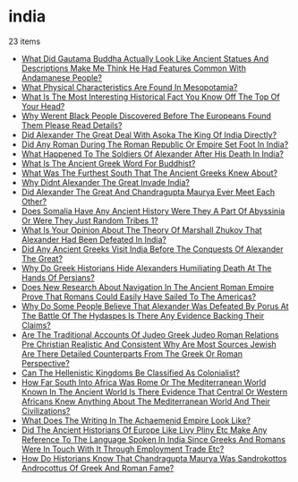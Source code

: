# india
23 items

* [What Did Gautama Buddha Actually Look Like Ancient Statues And Descriptions Make Me Think He Had Features Common With Andamanese People?](./2015/what-did-gautama-buddha-actually-look-like-ancient-statues-and-descriptions-make-me-think-he-had-features-common-with-andamanese-people.md)
* [What Physical Characteristics Are Found In Mesopotamia?](./2015/what-physical-characteristics-are-found-in-mesopotamia.md)
* [What Is The Most Interesting Historical Fact You Know Off The Top Of Your Head?](./2016/what-is-the-most-interesting-historical-fact-you-know-off-the-top-of-your-head.md)
* [Why Werent Black People Discovered Before The Europeans Found Them Please Read Details?](./2016/why-werent-black-people-discovered-before-the-europeans-found-them-please-read-details.md)
* [Did Alexander The Great Deal With Asoka The King Of India Directly?](./2017/did-alexander-the-great-deal-with-asoka-the-king-of-india-directly.md)
* [Did Any Roman During The Roman Republic Or Empire Set Foot In India?](./2017/did-any-roman-during-the-roman-republic-or-empire-set-foot-in-india.md)
* [What Happened To The Soldiers Of Alexander After His Death In India?](./2017/what-happened-to-the-soldiers-of-alexander-after-his-death-in-india.md)
* [What Is The Ancient Greek Word For Buddhist?](./2017/what-is-the-ancient-greek-word-for-buddhist.md)
* [What Was The Furthest South That The Ancient Greeks Knew About?](./2017/what-was-the-furthest-south-that-the-ancient-greeks-knew-about.md)
* [Why Didnt Alexander The Great Invade India?](./2017/why-didnt-alexander-the-great-invade-india.md)
* [Did Alexander The Great And Chandragupta Maurya Ever Meet Each Other?](./2018/did-alexander-the-great-and-chandragupta-maurya-ever-meet-each-other.md)
* [Does Somalia Have Any Ancient History Were They A Part Of Abyssinia Or Were They Just Random Tribes 1?](./2018/does-somalia-have-any-ancient-history-were-they-a-part-of-abyssinia-or-were-they-just-random-tribes-1.md)
* [What Is Your Opinion About The Theory Of Marshall Zhukov That Alexander Had Been Defeated In India?](./2018/what-is-your-opinion-about-the-theory-of-marshall-zhukov-that-alexander-had-been-defeated-in-india.md)
* [Did Any Ancient Greeks Visit India Before The Conquests Of Alexander The Great?](./2019/did-any-ancient-greeks-visit-india-before-the-conquests-of-alexander-the-great.md)
* [Why Do Greek Historians Hide Alexanders Humiliating Death At The Hands Of Persians?](./2019/why-do-greek-historians-hide-alexanders-humiliating-death-at-the-hands-of-persians.md)
* [Does New Research About Navigation In The Ancient Roman Empire Prove That Romans Could Easily Have Sailed To The Americas?](./2020/does-new-research-about-navigation-in-the-ancient-roman-empire-prove-that-romans-could-easily-have-sailed-to-the-americas.md)
* [Why Do Some People Believe That Alexander Was Defeated By Porus At The Battle Of The Hydaspes Is There Any Evidence Backing Their Claims?](./2020/why-do-some-people-believe-that-alexander-was-defeated-by-porus-at-the-battle-of-the-hydaspes-is-there-any-evidence-backing-their-claims.md)
* [Are The Traditional Accounts Of Judeo Greek Judeo Roman Relations Pre Christian Realistic And Consistent Why Are Most Sources Jewish Are There Detailed Counterparts From The Greek Or Roman Perspective?](./2021/are-the-traditional-accounts-of-judeo-greek-judeo-roman-relations-pre-christian-realistic-and-consistent-why-are-most-sources-jewish-are-there-detailed-counterparts-from-the-greek-or-roman-perspective.md)
* [Can The Hellenistic Kingdoms Be Classified As Colonialist?](./2021/can-the-hellenistic-kingdoms-be-classified-as-colonialist.md)
* [How Far South Into Africa Was Rome Or The Mediterranean World Known In The Ancient World Is There Evidence That Central Or Western Africans Knew Anything About The Mediterranean World And Their Civilizations?](./2021/how-far-south-into-africa-was-rome-or-the-mediterranean-world-known-in-the-ancient-world-is-there-evidence-that-central-or-western-africans-knew-anything-about-the-mediterranean-world-and-their-civilizations.md)
* [What Does The Writing In The Achaemenid Empire Look Like?](./2021/what-does-the-writing-in-the-achaemenid-empire-look-like.md)
* [Did The Ancient Historians Of Europe Like Livy Pliny Etc Make Any Reference To The Language Spoken In India Since Greeks And Romans Were In Touch With It Through Employment Trade Etc?](./2022/did-the-ancient-historians-of-europe-like-livy-pliny-etc-make-any-reference-to-the-language-spoken-in-india-since-greeks-and-romans-were-in-touch-with-it-through-employment-trade-etc.md)
* [How Do Historians Know That Chandragupta Maurya Was Sandrokottos Androcottus Of Greek And Roman Fame?](./2022/how-do-historians-know-that-chandragupta-maurya-was-sandrokottos-androcottus-of-greek-and-roman-fame.md)
